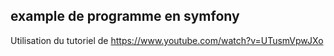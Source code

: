 ## example de programme en symfony
Utilisation du tutoriel de https://www.youtube.com/watch?v=UTusmVpwJXo
